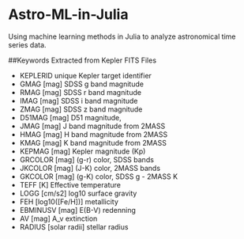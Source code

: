 Astro-ML-in-Julia
=================

Using machine learning methods in Julia to analyze astronomical time series data.

##Keywords Extracted from Kepler FITS Files

- KEPLERID unique Kepler target identifier
- GMAG [mag] SDSS g band magnitude
- RMAG [mag] SDSS r band magnitude
- IMAG [mag] SDSS i band magnitude
- ZMAG [mag] SDSS z band magnitude
- D51MAG [mag] D51 magnitude,
- JMAG [mag] J band magnitude from 2MASS
- HMAG [mag] H band magnitude from 2MASS
- KMAG [mag] K band magnitude from 2MASS
- KEPMAG [mag] Kepler magnitude (Kp)
- GRCOLOR [mag] \(g-r) color, SDSS bands
- JKCOLOR [mag] \(J-K) color, 2MASS bands
- GKCOLOR [mag] \(g-K) color, SDSS g - 2MASS K
- TEFF [K] Effective temperature
- LOGG [cm/s2] log10 surface gravity
- FEH [log10([Fe/H])] metallicity
- EBMINUSV [mag] E(B-V) redenning
- AV [mag] A\_v extinction
- RADIUS [solar radii] stellar radius
